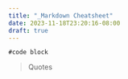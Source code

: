 ```yaml
---
title: "_Markdown Cheatsheet"
date: 2023-11-18T23:20:16-08:00
draft: true
---
```




```
#code block
```

>Quotes
